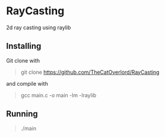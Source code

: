 # RayCasting
2d ray casting using raylib

## Installing
Git clone with 
> git clone https://github.com/TheCatOverlord/RayCasting

and compile with
> gcc main.c -o main -lm -lraylib

## Running
> ./main
